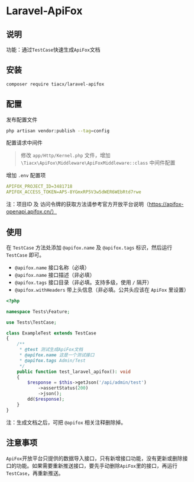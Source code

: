 Laravel-ApiFox
============

说明
---

功能：通过`TestCase`快速生成`ApiFox`文档

安装
---

```bash
composer require tiacx/laravel-apifox
```

配置
---

发布配置文件

```bash
php artisan vendor:publish --tag=config
```

配置请求中间件

> 修改 `app/Http/Kernel.php` 文件，增加 `\Tiacx\ApiFox\Middleware\ApiFoxMiddleware::class` 中间件配置

增加 `.env` 配置项

```yaml
APIFOX_PROJECT_ID=3481718
APIFOX_ACCESS_TOKEN=APS-8YGmxRP5V3w5dWER6WEbRtd7rwe
```

注：项目ID 及 访问令牌的获取方法请参考官方开放平台说明（https://apifox-openapi.apifox.cn/）

使用
---

在 `TestCase` 方法处添加 `@apifox.name` 及 `@apifox.tags` 标识，然后运行 `TestCase` 即可。

+ `@apifox.name` 接口名称（必填）
+ `@apifox.name` 接口描述（非必填）
+ `@apifox.tags` 接口目录（非必填。支持多级，使用 `/` 隔开）
+ `@apifox.withHeaders` 带上头信息（非必填。公共头应该在 `ApiFox` 里设置）

```php
<?php

namespace Tests\Feature;

use Tests\TestCase;

class ExampleTest extends TestCase
{
    /**
     * @test 测试生成ApiFox文档
     * @apifox.name 这是一个测试接口
     * @apifox.tags Admin/Test
     */
    public function test_laravel_apifox(): void
    {
        $response = $this->getJson('/api/admin/test')
            ->assertStatus(200)
            ->json();
        dd($response);
    }
}
```

注：生成文档之后，可把 `@apifox` 相关注释删除掉。

注意事项
-------

`ApiFox`开放平台只提供的数据导入接口，只有新增接口功能，没有更新或删除接口的功能。如果需要重新推送接口，要先手动删除`ApiFox`里的接口，再运行`TestCase`，再重新推送。